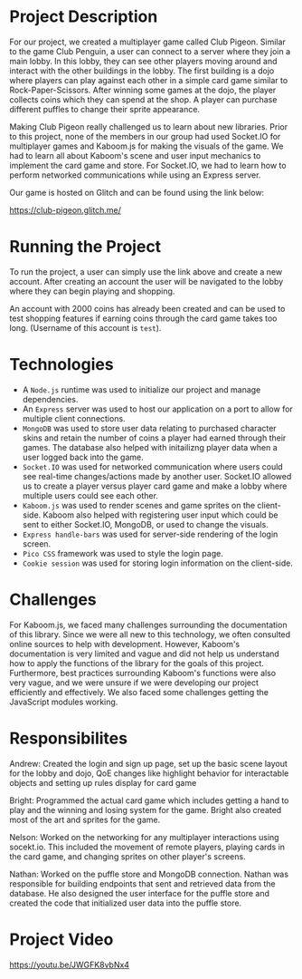 # Project Description
For our project, we created a multiplayer game called Club Pigeon. Similar to the game Club Penguin, a user can connect to a server where they join a main lobby. In this lobby, they can see other players moving around and interact with the other buildings in the lobby. The first building is a dojo where players can play against each other in a simple card game similar to Rock-Paper-Scissors. After winning some games at the dojo, the player collects coins which they can spend at the shop. A player can purchase different puffles to change their sprite appearance. 

Making Club Pigeon really challenged us to learn about new libraries. Prior to this project, none of the members in our group had used Socket.IO for multiplayer games and Kaboom.js for making the visuals of the game. We had to learn all about Kaboom's scene and user input mechanics to implement the card game and store. For Socket.IO, we had to learn how to perform networked communications while using an Express server.

Our game is hosted on Glitch and can be found using the link below:

https://club-pigeon.glitch.me/

# Running the Project
To run the project, a user can simply use the link above and create a new account. After creating an account the user will be navigated to the lobby where they can begin playing and shopping. 

An account with 2000 coins has already been created and can be used to test shopping features if earning coins through the card game takes too long. (Username of this account is `test`).

# Technologies
- A `Node.js` runtime was used to initialize our project and manage dependencies.
- An `Express` server was used to host our application on a port to allow for multiple client connections.
- `MongoDB` was used to store user data relating to purchased character skins and retain the number of coins a player had earned through their games. The database also helped with initailizng player data when a user logged back into the game.
- `Socket.IO` was used for networked communication where users could see real-time changes/actions made by another user. Socket.IO allowed us to create a player versus player card game and make a lobby where multiple users could see each other.
- `Kaboom.js` was used to render scenes and game sprites on the client-side. Kaboom also helped with registering user input which could be sent to either Socket.IO, MongoDB, or used to change the visuals.
- `Express handle-bars` was used for server-side rendering of the login screen.
- `Pico CSS` framework was used to style the login page.
- `Cookie session` was used for storing login information on the client-side.

# Challenges
For Kaboom.js, we faced many challenges surrounding the documentation of this library. Since we were all new to this technology, we often consulted online sources to help with development. However, Kaboom's documentation is very limited and vague and did not help us understand how to apply the functions of the library for the goals of this project. Furthermore, best practices surrounding Kaboom's functions were also very vague, and we were unsure if we were developing our project efficiently and effectively. We also faced some challenges getting the JavaScript modules working.

# Responsibilites
Andrew: Created the login and sign up page, set up the basic scene layout for the lobby and dojo, QoE changes like highlight behavior for interactable objects and setting up rules display for card game

Bright: Programmed the actual card game which includes getting a hand to play and the winning and losing system for the game. Bright also created most of the art and sprites for the game.

Nelson: Worked on the networking for any multiplayer interactions using socekt.io. This included the movement of remote players, playing cards in the card game, and changing sprites on other player's screens.

Nathan: Worked on the puffle store and MongoDB connection. Nathan was responsible for building endpoints that sent and retrieved data from the database. He also designed the user interface for the puffle store and created the code that initialized user data into the puffle store.

# Project Video
https://youtu.be/JWGFK8vbNx4